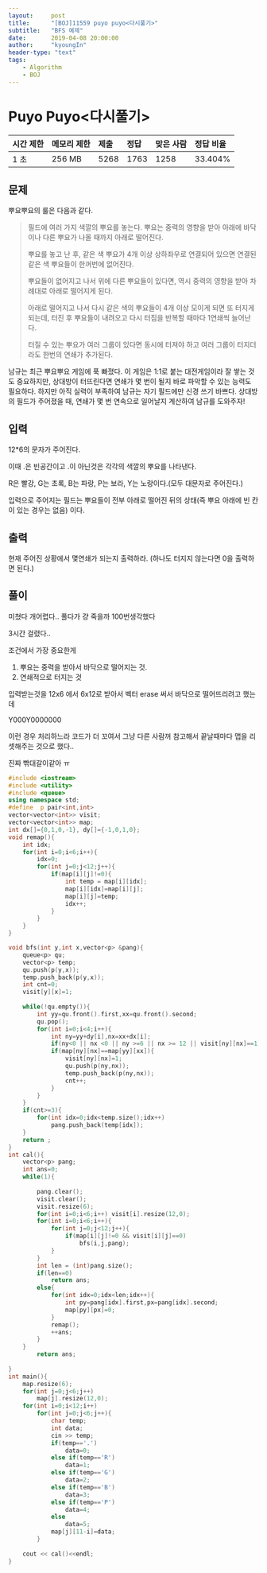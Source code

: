 ```yaml
---
layout:     post
title:      "[BOJ]11559 puyo puyo<다시풀기>"
subtitle:   "BFS 예제"
date:       2019-04-08 20:00:00
author:     "kyoungIn"
header-type: "text"
tags:
    - Algorithm
    - BOJ
---
```

# Puyo Puyo<다시풀기>

| 시간 제한 | 메모리 제한 | 제출 | 정답 | 맞은 사람 | 정답 비율 |
| :-------- | :---------- | :--- | :--- | :-------- | :-------- |
| 1 초      | 256 MB      | 5268 | 1763 | 1258      | 33.404%   |

## 문제

뿌요뿌요의 룰은 다음과 같다.

> 필드에 여러 가지 색깔의 뿌요를 놓는다. 뿌요는 중력의 영향을 받아 아래에 바닥이나 다른 뿌요가 나올 때까지 아래로 떨어진다.
>
> 뿌요를 놓고 난 후, 같은 색 뿌요가 4개 이상 상하좌우로 연결되어 있으면 연결된 같은 색 뿌요들이 한꺼번에 없어진다.
>
> 뿌요들이 없어지고 나서 위에 다른 뿌요들이 있다면, 역시 중력의 영향을 받아 차례대로 아래로 떨어지게 된다.
>
> 아래로 떨어지고 나서 다시 같은 색의 뿌요들이 4개 이상 모이게 되면 또 터지게 되는데, 터진 후 뿌요들이 내려오고 다시 터짐을 반복할 때마다 1연쇄씩 늘어난다.
>
> 터질 수 있는 뿌요가 여러 그룹이 있다면 동시에 터져야 하고 여러 그룹이 터지더라도 한번의 연쇄가 추가된다.

남규는 최근 뿌요뿌요 게임에 푹 빠졌다. 이 게임은 1:1로 붙는 대전게임이라 잘 쌓는 것도 중요하지만, 상대방이 터뜨린다면 연쇄가 몇 번이 될지 바로 파악할 수 있는 능력도 필요하다. 하지만 아직 실력이 부족하여 남규는 자기 필드에만 신경 쓰기 바쁘다. 상대방의 필드가 주어졌을 때, 연쇄가 몇 번 연속으로 일어날지 계산하여 남규를 도와주자!

## 입력

12*6의 문자가 주어진다.

이때 .은 빈공간이고 .이 아닌것은 각각의 색깔의 뿌요를 나타낸다.

R은 빨강, G는 초록, B는 파랑, P는 보라, Y는 노랑이다.(모두 대문자로 주어진다.)

입력으로 주어지는 필드는 뿌요들이 전부 아래로 떨어진 뒤의 상태(즉 뿌요 아래에 빈 칸이 있는 경우는 없음) 이다.

## 출력

현재 주어진 상황에서 몇연쇄가 되는지 출력하라. (하나도 터지지 않는다면 0을 출력하면 된다.)

## 풀이 

미쳤다 개어렵다..
풀다가 걍 죽을까 100번생각했다

3시간 걸렸다.. 

조건에서 가장 중요한게

1. 뿌요는 중력을 받아서 바닥으로 떨어지는 것.
2. 연쇄적으로 터지는 것

입력받는것을 12x6 에서 6x12로 받아서 벡터 erase 써서 바닥으로 떨어뜨리려고 했는데

Y000Y0000000

이런 경우 처리하느라 코드가 더 꼬여서 그냥 다른 사람꺼 참고해서 끝날때마다 맵을 리셋해주는 것으로 했다..

진짜 빢대갈이같아 ㅠ



```cpp
#include <iostream>
#include <utility>
#include <queue>
using namespace std;
#define  p pair<int,int>
vector<vector<int>> visit;
vector<vector<int>> map;
int dx[]={0,1,0,-1}, dy[]={-1,0,1,0};
void remap(){
    int idx;
    for(int i=0;i<6;i++){
        idx=0;
        for(int j=0;j<12;j++){
            if(map[i][j]!=0){
                int temp = map[i][idx];
                map[i][idx]=map[i][j];
                map[i][j]=temp;
                idx++;
            }
        }
    }
}

void bfs(int y,int x,vector<p> &pang){
    queue<p> qu;
    vector<p> temp;
    qu.push(p(y,x));
    temp.push_back(p(y,x));
    int cnt=0;
    visit[y][x]=1;
    
    while(!qu.empty()){
        int yy=qu.front().first,xx=qu.front().second;
        qu.pop();
        for(int i=0;i<4;i++){
            int ny=yy+dy[i],nx=xx+dx[i];
            if(ny<0 || nx <0 || ny >=6 || nx >= 12 || visit[ny][nx]==1) continue;
            if(map[ny][nx]==map[yy][xx]){
                visit[ny][nx]=1;
                qu.push(p(ny,nx));
                temp.push_back(p(ny,nx));
                cnt++;
            }
        }
    }
    if(cnt>=3){
        for(int idx=0;idx<temp.size();idx++)
            pang.push_back(temp[idx]);
    }
    return ;
}
int cal(){
    vector<p> pang;
    int ans=0;
    while(1){
        
        pang.clear();
        visit.clear();
        visit.resize(6);
        for(int i=0;i<6;i++) visit[i].resize(12,0);
        for(int i=0;i<6;i++){
            for(int j=0;j<12;j++){
                if(map[i][j]!=0 && visit[i][j]==0)
                    bfs(i,j,pang);
            }
        }
        int len = (int)pang.size();
        if(len==0)
            return ans;
        else{
            for(int idx=0;idx<len;idx++){
                int py=pang[idx].first,px=pang[idx].second;
                map[py][px]=0;
            }
            remap();
            ++ans;
        }
    }
        return ans;
        
}
int main(){
    map.resize(6);
    for(int j=0;j<6;j++)
        map[j].resize(12,0);
    for(int i=0;i<12;i++)
        for(int j=0;j<6;j++){
            char temp;
            int data;
            cin >> temp;
            if(temp=='.')
                data=0;
            else if(temp=='R')
                data=1;
            else if(temp=='G')
                data=2;
            else if(temp=='B')
                data=3;
            else if(temp=='P')
                data=4;
            else
                data=5;
            map[j][11-i]=data;
        }
    
    cout << cal()<<endl;
}

```


